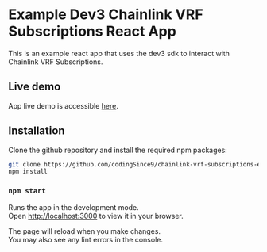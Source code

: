 # Example Dev3 Chainlink VRF Subscriptions React App

This is an example react app that uses the dev3 sdk to interact with Chainlink VRF Subscriptions.

## Live demo

App live demo is accessible [here](https://chainlink-vrf-subscriptions-example-react-app.vercel.app/).

## Installation
Clone the github repository and install the required npm packages:

```bash
git clone https://github.com/codingSince9/chainlink-vrf-subscriptions-example-react-app
npm install
```

### `npm start`

Runs the app in the development mode.\
Open [http://localhost:3000](http://localhost:3000) to view it in your browser.

The page will reload when you make changes.\
You may also see any lint errors in the console.
